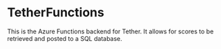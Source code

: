 # TetherFunctions

This is the Azure Functions backend for Tether. It allows for scores to be retrieved and posted to a SQL database.
